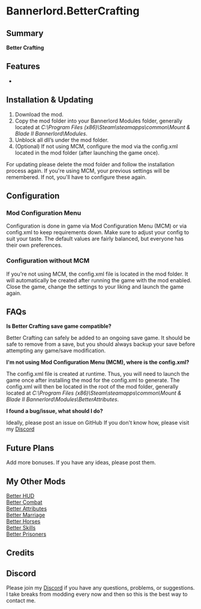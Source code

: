 # Bannerlord.BetterCrafting

## Summary
**Better Crafting**

## Features
-

## Installation & Updating
1. Download the mod.
2. Copy the mod folder into your Bannerlord Modules folder, generally located at _C:\Program Files (x86)\Steam\steamapps\common\Mount & Blade II Bannerlord\Modules_.
3. Unblock all dll’s under the mod folder.
4. (Optional) If not using MCM, configure the mod via the config.xml located in the mod folder (after launching the game once).

For updating please delete the mod folder and follow the installation process again.
If you're using MCM, your previous settings will be remembered. If not, you'll have to configure these again.

## Configuration
### Mod Configuration Menu
Configuration is done in game via Mod Configuration Menu (MCM) or via config.xml to keep requirements down.
Make sure to adjust your config to suit your taste. The default values are fairly balanced, but everyone has their own preferences.

### Configuration without MCM
If you're not using MCM, the config.xml file is located in the mod folder. It will automatically be created after running the game with the mod enabled. Close the game, change the settings to your liking and launch the game again.

## FAQs
**Is Better Crafting save game compatible?**

Better Crafting can safely be added to an ongoing save game.
It should be safe to remove from a save, but you should always backup your save before attempting any game/save modification.

**I'm not using Mod Configuration Menu (MCM), where is the config.xml?**

The config.xml file is created at runtime. Thus, you will need to launch the game once after installing the mod for the config.xml to generate. The config.xml will then be located in the root of the mod folder, generally located at _C:\Program Files (x86)\Steam\steamapps\common\Mount & Blade II Bannerlord\Modules\BetterAttributes_.

**I found a bug/issue, what should I do?**

Ideally, please post an issue on GitHub
If you don't know how, please visit my [Discord](https://discord.gg/yMAVqcwcZQ)

## Future Plans
Add more bonuses. If you have any ideas, please post them.

## My Other Mods
[Better HUD](https://www.nexusmods.com/mountandblade2bannerlord/mods/3234)  
[Better Combat](https://www.nexusmods.com/mountandblade2bannerlord/mods/3188)  
[Better Attributes](https://www.nexusmods.com/mountandblade2bannerlord/mods/3434)  
[Better Marriage](https://www.nexusmods.com/mountandblade2bannerlord/mods/3202)  
[Better Horses](https://www.nexusmods.com/mountandblade2bannerlord/mods/3205)  
[Better Skills](https://www.nexusmods.com/mountandblade2bannerlord/mods/3433)  
[Better Prisoners](https://www.nexusmods.com/mountandblade2bannerlord/mods/3192)  

## Credits

## Discord
Please join my [Discord](https://discord.gg/yMAVqcwcZQ) if you have any questions, problems, or suggestions. I take breaks from modding every now and then so this is the best way to contact me.
